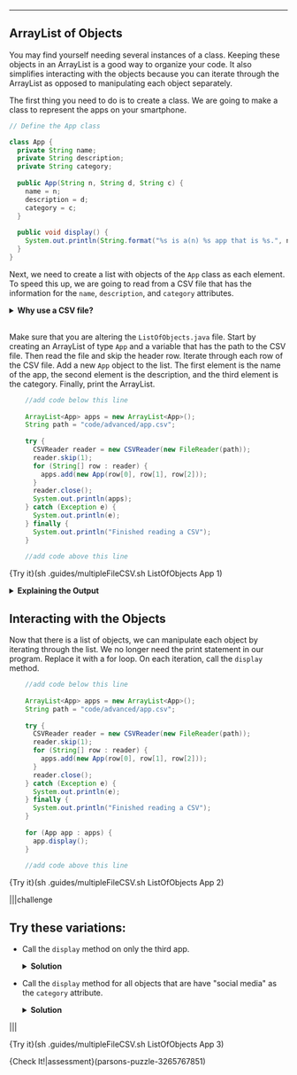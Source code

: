 ----------

## ArrayList of Objects

You may find yourself needing several instances of a class. Keeping these objects in an ArrayList is a good way to organize your code. It also simplifies interacting with the objects because you can iterate through the ArrayList as opposed to manipulating each object separately.

The first thing you need to do is to create a class. We are going to make a class to represent the apps on your smartphone.

```java
// Define the App class

class App {
  private String name;
  private String description;
  private String category;
  
  public App(String n, String d, String c) {
    name = n;
    description = d;
    category = c;
  }
  
  public void display() {
    System.out.println(String.format("%s is a(n) %s app that is %s.", name, category, description));
  }
}
```

Next, we need to create a list with objects of the `App` class as each element. To speed this up, we are going to read from a CSV file that has the information for the `name`, `description`, and `category` attributes.

<details>
  <summary><strong>Why use a CSV file?</strong></summary>
  This page is about manipulating a list of objects. Instead of manually creating several objects, we are going to read information from the <code>apps.csv</code> file and use it to create several objects in a simple loop. 
  
  ```markdown
  name,description,category
  Gmail,the official app for Google's email service,communication
  FeedWrangler,used to read websites with an RSS feed,internet
  Apollo,used to read Reddit,social media
  Instagram,the offical app for Facebook's Instagram service,social media
  Overcast,used to manage and listen to podcasts,audio
  Slack,the official app for Slack's email replacement,communication
  YouTube,the official app for Google's video service,video
  FireFox,used to browse the web,internet
  OverDrive,used to checkout ebooks from the library,ebooks
  Authenticator,used for two-factor authentication,internet
  ```
  
</details><br>

Make sure that you are altering the `ListOfObjects.java` file. Start by creating an ArrayList of type `App` and a variable that has the path to the CSV file. Then read the file and skip the header row. Iterate through each row of the CSV file. Add a new `App` object to the list. The first element is the name of the app, the second element is the description, and the third element is the category. Finally, print the ArrayList.

```java
    //add code below this line
    
    ArrayList<App> apps = new ArrayList<App>();
    String path = "code/advanced/app.csv";
    
    try {
      CSVReader reader = new CSVReader(new FileReader(path));
      reader.skip(1);
      for (String[] row : reader) {
        apps.add(new App(row[0], row[1], row[2]));
      }
      reader.close();
      System.out.println(apps);
    } catch (Exception e) {
      System.out.println(e);
    } finally {
      System.out.println("Finished reading a CSV");
    }
    
    //add code above this line
```

{Try it}(sh .guides/multipleFileCSV.sh ListOfObjects App 1)

<details>
  <summary><strong>Explaining the Output</strong></summary>
  The output from the above print statement is an ArrayList of elements that look something like this:
  
  ```markdown
  App@378bf509
  ```
  
  This is how Java represents an object. Each element is an <code>App</code> object. The <code>@</code> symbol and numbers is the location in memory where the object is stored (your memory locations will be different). If you see 10 of these, then your code is working properly.
  
</details>

## Interacting with the Objects

Now that there is a list of objects, we can manipulate each object by iterating through the list. We no longer need the print statement in our program. Replace it with a for loop. On each iteration, call the `display` method.

```java
    //add code below this line
    
    ArrayList<App> apps = new ArrayList<App>();
    String path = "code/advanced/app.csv";
    
    try {
      CSVReader reader = new CSVReader(new FileReader(path));
      reader.skip(1);
      for (String[] row : reader) {
        apps.add(new App(row[0], row[1], row[2]));
      }
      reader.close();
    } catch (Exception e) {
      System.out.println(e);
    } finally {
      System.out.println("Finished reading a CSV");
    }
    
    for (App app : apps) {
      app.display();
    }
    
    //add code above this line
```

{Try it}(sh .guides/multipleFileCSV.sh ListOfObjects App 2)

|||challenge
## Try these variations:
* Call the `display` method on only the third app.
  
  <details>
    <summary><strong>Solution</strong></summary>
    Normally, you would use a variable when instantiating an object. In this case, however, objects need to be referenced by the index in a list. Indexes start counting at 0, so the third element would be <code>.get(2)</code>:
    
    ```java
      //add code below this line
    
      ArrayList<App> apps = new ArrayList<App>();
      String path = "code/advanced/app.csv";

      try {
        CSVReader reader = new CSVReader(new FileReader(path));
        reader.skip(1);
        for (String[] row : reader) {
          apps.add(new App(row[0], row[1], row[2]));
        }
        reader.close();
      } catch (Exception e) {
        System.out.println(e);
      } finally {
        System.out.println("Finished reading a CSV");
      }
  
      apps.get(2).display();

      //add code above this line
    ```
  </details>
  
* Call the `display` method for all objects that are have "social media" as the `category` attribute.
  
  <details>
    <summary><strong>Solution</strong></summary>
    Add the <code>getCAtegory</code> accessor method to the <code>App</code> class.
    
    ```java
      public String getCategory() {
        return category;
      }
    ```
    
    Iterate over the list and use a conditional to determine if the <code>category</code> attribute is "social media". If true, call the <code>display</code> method.
    
    ```java
      //add code below this line
    
      ArrayList<App> apps = new ArrayList<App>();
      String path = "code/advanced/app.csv";

      try {
        CSVReader reader = new CSVReader(new FileReader(path));
        reader.skip(1);
        for (String[] row : reader) {
          apps.add(new App(row[0], row[1], row[2]));
        }
        reader.close();
      } catch (Exception e) {
        System.out.println(e);
      } finally {
        System.out.println("Finished reading a CSV");
      }
  
      for (App app : apps) {
        if (app.getCategory().equals("social media")) {
          app.display();
        }
      }

      //add code above this line
    ```
    
  </details>

|||

{Try it}(sh .guides/multipleFileCSV.sh ListOfObjects App 3)
    
{Check It!|assessment}(parsons-puzzle-3265767851)

